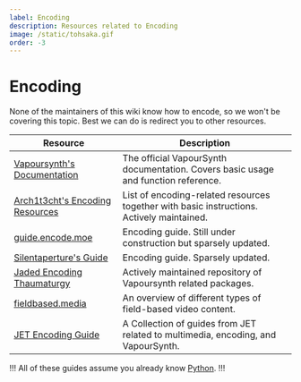 ```yaml
---
label: Encoding
description: Resources related to Encoding
image: /static/tohsaka.gif
order: -3
---
```


# Encoding

None of the maintainers of this wiki know how to encode, so we won't be covering this topic. Best we can do is redirect you to other resources.

| Resource                                                                                                | Description                                                                               |
| ------------------------------------------------------------------------------------------------------- | ----------------------------------------------------------------------------------------- |
| [Vapoursynth's Documentation](https://www.vapoursynth.com/doc/)                                         | The official VapourSynth documentation. Covers basic usage and function reference.        |
| [Arch1t3cht's Encoding Resources](https://gist.github.com/arch1t3cht/ef5ec3fe0e2e8ae58fcbae903f32cfe5)  | List of encoding-related resources together with basic instructions. Actively maintained. |
| [guide.encode.moe](https://guide.encode.moe/encoding/preparation.html)                                  | Encoding guide. Still under construction but sparsely updated.                            |
| [Silentaperture's Guide](https://silentaperture.gitlab.io/mdbook-guide)                                 | Encoding guide. Sparsely updated.                                                         |
| [Jaded Encoding Thaumaturgy](https://github.com/Jaded-Encoding-Thaumaturgy)                             | Actively maintained repository of Vapoursynth related packages.                           |
| [fieldbased.media](https://fieldbased.media)                                                            | An overview of different types of field-based video content.                              |
| [JET Encoding Guide](https://jaded-encoding-thaumaturgy.github.io/JET-guide/)                           | A Collection of guides from JET related to multimedia, encoding, and VapourSynth.          |

!!!
All of these guides assume you already know [Python](https://docs.python.org/3/).
!!!
